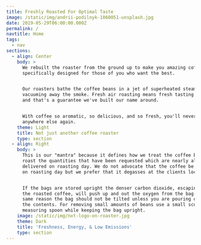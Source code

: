 ```yaml
---
title: Freshly Roasted For Optimal Taste
image: /static/img/andrii-podilnyk-1060051-unsplash.jpg
date: 2019-05-29T06:00:00.000Z
permalink: /
navtitle: Home
tags:
  - nav
sections:
  - align: Center
    body: >
      We rebuilt the roaster from the ground up to make you amazing coffee —
      specifically designed for those of you who want the best.


      Our roasters bathe the coffee beans in a jet of superheated steam while
      vacuuming away the smoke. Fresh air roasting means fresh tasting coffee,
      and that's a guarantee we've built our name around.


      With coffee so aromatic, so delicious, and so fresh, you'll never buy
      anywhere else again.
    theme: Light
    title: Not just another coffee roaster
    type: section
  - align: Right
    body: >
      This is our "mantra" because it defines how we treat the coffee beans. We
      roast the quantities that have been requested which are nearly always
      delivered on roasting day. We do not advocate that the coffee be consumed
      on roasting day but we prefer that it degasses at the clients location.


      If the bags are stored upright the denser carbon dioxide, escaping from
      the roasted coffee, will push up and out the oxygen from the bag. For the
      same reason the bag should not be tilted unless you are pouring out all
      the contents. For removing small amounts of beans use a small scoop or
      measuring spoon while keeping the bag upright.
    image: /static/img/nxt-logo-on-roaster.jpg
    theme: Dark
    title: 'Freshness, Energy, & Low Emissions'
    type: section
---
```


